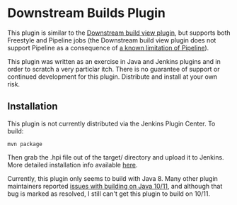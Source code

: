 Downstream Builds Plugin
========================

This plugin is similar to the [Downstream build view plugin][dbvp],
but supports both Freestyle and Pipeline jobs (the Downstream
build view plugin does not support Pipeline as a consequence of
[a known limitation of Pipeline][29913]).

This plugin was written as an exercise in Java and Jenkins plugins
and in order to scratch a very particlar itch.  There is no guarantee
of support or continued development for this plugin.  Distribute and
install at your own risk.

Installation
------------

This plugin is not currently distributed via the Jenkins Plugin Center.
To build:

    mvn package

Then grab the .hpi file out of the target/ directory and upload it
to Jenkins.  More detailed installation info available [here][wiki].

Currently, this plugin only seems to build with Java 8.  Many other
plugin maintainers reported [issues with building on Java 10/11][bug],
and although that bug is marked as resolved, I still can't get this
plugin to build on 10/11.

[dbvp]: https://plugins.jenkins.io/downstream-buildview
[29913]: https://issues.jenkins-ci.org/browse/JENKINS-29913
[wiki]: https://wiki.jenkins.io/display/JENKINS/Plugin+tutorial#Plugintutorial-DistributingaPlugin
[bug]: https://issues.jenkins.io/browse/JENKINS-52024
